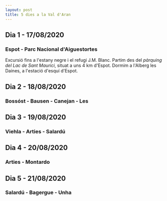 ```yaml
---
layout: post
title: 5 dies a la Val d'Aran
---
```


## Dia 1 - 17/08/2020
### Espot - Parc Nacional d'Aiguestortes

Excursió fins a l'estany negre i el refugi J.M. Blanc. Partim des del *pàrquing del Lac de Sant Maurici*, situat a uns 4 km d'Espot. 
Dormim a l'Alberg les Daines, a l'estació d'esquí d'Espot. 

## Dia 2 - 18/08/2020
### Bossóst - Bausen - Canejan - Les

## Dia 3 - 19/08/2020
### Viehla - Arties - Salardú

## Dia 4 - 20/08/2020
### Arties - Montardo


## Dia 5 - 21/08/2020
### Salardú - Bagergue - Unha
